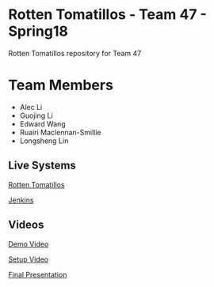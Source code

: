 # Rotten Tomatillos - Team 47 - Spring18
Rotten Tomatillos repository for Team 47

# Team Members
- Alec Li
- Guojing Li
- Edward Wang
- Ruairi Maclennan-Smillie
- Longsheng Lin

## Live Systems
[Rotten Tomatillos](http://ec2-18-188-179-210.us-east-2.compute.amazonaws.com:8080/)

[Jenkins](http://ec2-52-14-201-63.us-east-2.compute.amazonaws.com:8080/)

## Videos
[Demo Video](https://youtu.be/jdka0CY6WtA)

[Setup Video](https://youtu.be/T3lOJZr8cIk)

[Final Presentation](https://youtu.be/cyQBsqLWFyQ)
